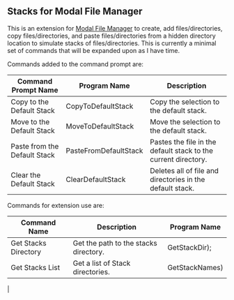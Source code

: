 ## Stacks for Modal File Manager

This is an extension for [Modal File Manager](https://GitHub.com/raguay/ModalFileManager) to create, add files/directories, copy files/directories, and paste files/directories from a hidden directory location to simulate stacks of files/directories. This is currently a minimal set of commands that will be expanded upon as I have time.

Commands added to the command prompt are:

| Command Prompt Name | Program Name | Description |
| --- | --------- | ------- |
| Copy to the Default Stack | CopyToDefaultStack | Copy the selection to the default stack. |
| Move to the Default Stack | MoveToDefaultStack | Move the selection to the default stack. |
| Paste from the Default Stack | PasteFromDefaultStack | Pastes the file in the default stack to the current directory. |
| Clear the Default Stack | ClearDefaultStack | Deletes all of file and directories in the default stack. |

Commands for extension use are:

| Command Name | Description | Program Name |
| --- | ------ | --- |
| Get Stacks Directory | Get the path to the stacks directory. | GetStackDir);
| Get Stacks List | Get a list of Stack directories. | GetStackNames)
|

